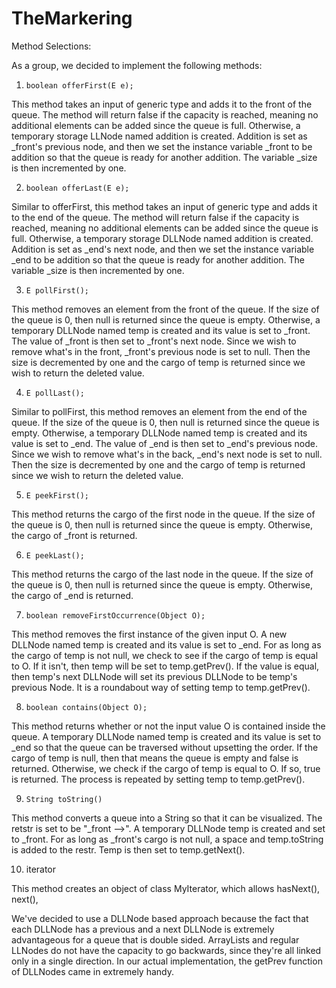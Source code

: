 # TheMarkering
Method Selections:

  As a group, we decided to implement the following methods:
  
  1.   ```boolean offerFirst(E e);```
   
  
  This method takes an input of generic type and adds it to the front of the queue. The method will return false if the capacity is reached, meaning no additional elements can be added since the queue is full. Otherwise, a temporary storage LLNode named addition is created. Addition is set as _front's previous node, and then we set the instance variable _front to be addition so that the queue is ready for another addition. The variable _size is then incremented by one. 
  
  2.  ```boolean offerLast(E e);```
 
  Similar to offerFirst, this method takes an input of generic type and adds it to the end of the queue. The method will return false if the capacity is reached, meaning no additional elements can be added since the queue is full. Otherwise, a temporary storage DLLNode named addition is created. Addition is set as _end's next node, and then we set the instance variable _end to be addition so that the queue is ready for another addition. The variable _size is then incremented by one. 
  
  3.   ``` E pollFirst(); ```
  
  This method removes an element from the front of the queue. If the size of the queue is 0, then null is returned since the queue is empty. Otherwise, a temporary DLLNode named temp is created and its value is set to _front. The value of _front is then set to _front's next node. Since we wish to remove what's in the front, _front's previous node is set to null. Then the size is decremented by one and the cargo of temp is returned since we wish to return the deleted value. 
  
4. ```E pollLast();```

 Similar to pollFirst, this method removes an element from the end of the queue. If the size of the queue is 0, then null is returned since the queue is empty. Otherwise, a temporary DLLNode named temp is created and its value is set to _end. The value of _end is then set to _end's  previous node. Since we wish to remove what's in the back, _end's next node is set to null. Then the size is decremented by one and the cargo of temp is returned since we wish to return the deleted value. 
 
 5.    ```E peekFirst();```
 
 This method returns the cargo of the first node in the queue. If the size of the queue is 0, then null is returned since the queue is empty. Otherwise, the cargo of _front is returned. 
 
 6. ```E peekLast();```
 
  This method returns the cargo of the last node in the queue. If the size of the queue is 0, then null is returned since the queue is empty. Otherwise, the cargo of _end is returned. 
  
  7.    ```boolean removeFirstOccurrence(Object O);```
  
  This method removes the first instance of the given input O. A new DLLNode named temp is created and its value is set to _end. For as long as the cargo of temp is not null, we check to see if the cargo of temp is equal to O. If it isn't, then temp will be set to temp.getPrev(). If the value is equal, then temp's next DLLNode will set its previous DLLNode to be temp's previous Node. It is a roundabout way of setting temp to temp.getPrev(). 
  
  8.  ```boolean contains(Object O);```
 
  This method returns whether or not the input value O is contained inside the queue. A temporary DLLNode named temp is created and its value is set to _end so that the queue can be traversed without upsetting the order. If the cargo of temp is null, then that means the queue is empty and false is returned. Otherwise, we check if the cargo of temp is equal to O. If so, true is returned. The process is repeated by setting temp to temp.getPrev(). 
  
  9. ```String toString()```
  
  This method converts a queue into a String so that it can be visualized. The retstr is set to be "_front -->". A temporary DLLNode temp is created and set to _front. For as long as _front's cargo is not null, a space and temp.toString is added to the restr. Temp is then set to temp.getNext(). 
  
  10. iterator 
   
   This method creates an object of class MyIterator, which allows hasNext(),  next(), 

We've decided to use a DLLNode based approach because the fact that each DLLNode has a previous and a next DLLNode is extremely advantageous for a queue that is double sided. ArrayLists and regular LLNodes do not have the capacity to go backwards, since they're all linked only in a single direction. In our actual implementation, the getPrev function of DLLNodes came in extremely handy. 
  
  
  


